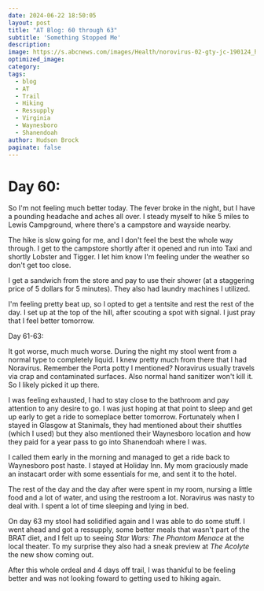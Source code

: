 ```yaml
---
date: 2024-06-22 18:50:05
layout: post
title: "AT Blog: 60 through 63"
subtitle: 'Something Stopped Me'
description:
image: https://s.abcnews.com/images/Health/norovirus-02-gty-jc-190124_hpEmbed_8x5_992.jpg
optimized_image: 
category:
tags:
  - blog
  - AT
  - Trail
  - Hiking
  - Ressupply
  - Virginia
  - Waynesboro
  - Shanendoah
author: Hudson Brock
paginate: false
---
```


# Day 60:

So I'm not feeling much better today. The fever broke in the night, but I have a pounding headache and aches all over. I steady myself to hike 5 miles to Lewis Campground, where there's a campstore and wayside nearby.

The hike is slow going for me, and I don't feel the best the whole way through. I get to the campstore shortly after it opened and run into Taxi and shortly Lobster and Tigger. I let him know I'm feeling under the weather so don't get too close.

I get a sandwich from the store and pay to use their shower (at a staggering price of 5 dollars for 5 minutes). They also had laundry machines I utilized.

I'm feeling pretty beat up, so I opted to get a tentsite and rest the rest of the day. I set up at the top of the hill, after scouting a spot with signal. I just pray that I feel better tomorrow.

Day 61-63:

It got worse, much much worse. During the night my stool went from a normal type to completely liquid. I knew pretty much from there that I had Noravirus. Remember the Porta potty I mentioned? Noravirus usually travels via crap and contaminated surfaces. Also normal hand sanitizer won't kill it. So I likely picked it up there. 

I was feeling exhausted, I had to stay close to the bathroom and pay attention to any desire to go. I was just hoping at that point to sleep and get up early to get a ride to someplace better tomorrow. Fortunately when I stayed in Glasgow at Stanimals, they had mentioned about their shuttles (which I used) but they also mentioned their Waynesboro location and how they paid for a year pass to go into Shanendoah where I was.

I called them early in the morning and managed to get a ride back to Waynesboro post haste. I stayed at Holiday Inn. My mom graciously made an instacart order with some essentials for me, and sent it to the hotel. 

The rest of the day and the day after were spent in my room, nursing a little food and a lot of water, and using the restroom a lot. Noravirus was nasty to deal with. I spent a lot of time sleeping and lying in bed. 

On day 63 my stool had solidified again and I was able to do some stuff. I went ahead and got a ressupply, some better meals that wasn't part of the BRAT diet, and I felt up to seeing *Star Wars: The Phantom Menace* at the local theater. To my surprise they also had a sneak preview at *The Acolyte* the new show coming out. 

After this whole ordeal and 4 days off trail, I was thankful to be feeling better and was not looking foward to getting used to hiking again.